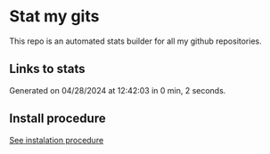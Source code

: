 # Stat my gits

This repo is an automated stats builder for all my github repositories.

## Links to stats


Generated on 04/28/2024 at 12:42:03 in 0 min, 2 seconds.

## Install procedure

[See instalation procedure](./src/install.md)
